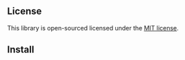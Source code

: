 ## License

This library is open-sourced licensed under the [MIT license](http://opensource.org/licenses/MIT).

## Install



